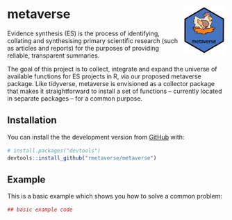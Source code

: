 
<!-- README.md is generated from README.Rmd. Please edit that file -->

# metaverse <img src="metaverse.png" align="right" width="20%" height="20%" />

Evidence synthesis (ES) is the process of identifying, collating and
synthesising primary scientific research (such as articles and reports)
for the purposes of providing reliable, transparent summaries.

The goal of this project is to collect, integrate and expand the
universe of available functions for ES projects in R, via our proposed
metaverse package. Like tidyverse, metaverse is envisioned as a
collector package that makes it straightforward to install a set of
functions – currently located in separate packages – for a common
purpose.

## Installation

You can install the the development version from
[GitHub](https://github.com/) with:

``` r
# install.packages("devtools")
devtools::install_github("rmetaverse/metaverse")
```

## Example

This is a basic example which shows you how to solve a common problem:

``` r
## basic example code
```
